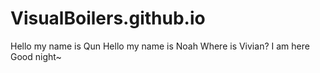 # VisualBoilers.github.io

Hello my name is Qun
Hello my name is Noah
Where is Vivian?
I am here
Good night~
